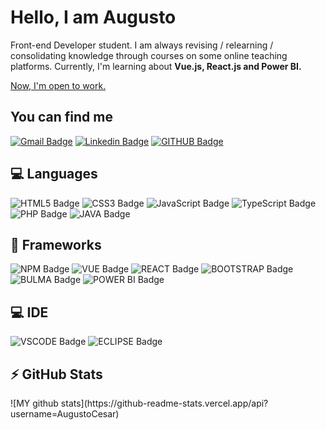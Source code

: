 <h1>Hello, I am Augusto</h1>

Front-end Developer student. 
I am always revising / relearning / consolidating knowledge through courses on some online teaching platforms.
Currently, I'm learning about <strong>Vue.js, React.js and Power BI.</strong>

<u>Now, I'm open to work.</u>

<h2>You can find me</h2>

[![Gmail Badge](https://img.shields.io/badge/Gmail-D14836?style=for-the-badge&logo=gmail&logoColor=white&link=mailto:augustocesar.udi@gmail.com)](mailto:augustocesar.udi@gmail.com)
[![Linkedin Badge](https://img.shields.io/badge/linkedin-%230077B5.svg?&style=for-the-badge&logo=linkedin&logoColor=white)](https://www.linkedin.com/in/augusto-cesar-fn/)
[![GITHUB Badge](https://img.shields.io/badge/GitHub-100000?style=for-the-badge&logo=github&logoColor=white)](https://github.com/AugustoCesar)


<h2>💻 Languages</h2>

![HTML5 Badge](https://img.shields.io/badge/HTML5-E34F26?style=for-the-badge&logo=html5&logoColor=white)
![CSS3 Badge](https://img.shields.io/badge/CSS3-1572B6?style=for-the-badge&logo=css3&logoColor=white)
![JavaScript Badge](https://img.shields.io/badge/JavaScript-323330?style=for-the-badge&logo=javascript&logoColor=F7DF1E)
![TypeScript Badge](https://img.shields.io/badge/TypeScript-007ACC?style=for-the-badge&logo=typescript&logoColor=white)
![PHP Badge](https://img.shields.io/badge/PHP-777BB4?style=for-the-badge&logo=php&logoColor=white)
![JAVA Badge](https://img.shields.io/badge/Java-ED8B00?style=for-the-badge&logo=java&logoColor=white)

<h2>🚀 Frameworks</h2>

![NPM Badge](https://img.shields.io/badge/npm-CB3837?style=for-the-badge&logo=npm&logoColor=white)
![VUE Badge](https://img.shields.io/badge/Vue.js-35495E?style=for-the-badge&logo=vue.js&logoColor=4FC08D)
![REACT Badge](https://img.shields.io/badge/React-20232A?style=for-the-badge&logo=react&logoColor=61DAFB)
![BOOTSTRAP Badge](https://img.shields.io/badge/Bootstrap-563D7C?style=for-the-badge&logo=bootstrap&logoColor=white)
![BULMA Badge](https://img.shields.io/badge/Bulma-00D1B2?style=for-the-badge&logo=bulma&logoColor=white)
![POWER BI Badge](https://img.shields.io/badge/PowerBI-F2C811?style=for-the-badge&logo=Power%20BI&logoColor=white)

<h2>💻 IDE</h2>

![VSCODE Badge](https://img.shields.io/badge/Visual_Studio_Code-0078D4?style=for-the-badge&logo=visual%20studio%20code&logoColor=white)
![ECLIPSE Badge](https://img.shields.io/badge/Eclipse-2C2255?style=for-the-badge&logo=eclipse)

<h2>⚡ GitHub Stats</h2>
![MY github stats](https://github-readme-stats.vercel.app/api?username=AugustoCesar)
  
<!---
AugustoCesar/AugustoCesar is a ✨ special ✨ repository because its `README.md` (this file) appears on your GitHub profile.
You can click the Preview link to take a look at your changes.
--->
